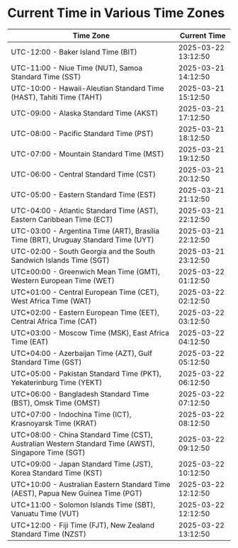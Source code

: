 # Current Time in Various Time Zones

| Time Zone | Current Time |
|-----------|--------------|
| UTC-12:00 - Baker Island Time (BIT) | 2025-03-22 13:12:50 |
| UTC-11:00 - Niue Time (NUT), Samoa Standard Time (SST) | 2025-03-21 14:12:50 |
| UTC-10:00 - Hawaii-Aleutian Standard Time (HAST), Tahiti Time (TAHT) | 2025-03-21 15:12:50 |
| UTC-09:00 - Alaska Standard Time (AKST) | 2025-03-21 17:12:50 |
| UTC-08:00 - Pacific Standard Time (PST) | 2025-03-21 18:12:50 |
| UTC-07:00 - Mountain Standard Time (MST) | 2025-03-21 19:12:50 |
| UTC-06:00 - Central Standard Time (CST) | 2025-03-21 20:12:50 |
| UTC-05:00 - Eastern Standard Time (EST) | 2025-03-21 21:12:50 |
| UTC-04:00 - Atlantic Standard Time (AST), Eastern Caribbean Time (ECT) | 2025-03-21 22:12:50 |
| UTC-03:00 - Argentina Time (ART), Brasília Time (BRT), Uruguay Standard Time (UYT) | 2025-03-21 22:12:50 |
| UTC-02:00 - South Georgia and the South Sandwich Islands Time (SGT) | 2025-03-21 23:12:50 |
| UTC±00:00 - Greenwich Mean Time (GMT), Western European Time (WET) | 2025-03-22 01:12:50 |
| UTC+01:00 - Central European Time (CET), West Africa Time (WAT) | 2025-03-22 02:12:50 |
| UTC+02:00 - Eastern European Time (EET), Central Africa Time (CAT) | 2025-03-22 03:12:50 |
| UTC+03:00 - Moscow Time (MSK), East Africa Time (EAT) | 2025-03-22 04:12:50 |
| UTC+04:00 - Azerbaijan Time (AZT), Gulf Standard Time (GST) | 2025-03-22 05:12:50 |
| UTC+05:00 - Pakistan Standard Time (PKT), Yekaterinburg Time (YEKT) | 2025-03-22 06:12:50 |
| UTC+06:00 - Bangladesh Standard Time (BST), Omsk Time (OMST) | 2025-03-22 07:12:50 |
| UTC+07:00 - Indochina Time (ICT), Krasnoyarsk Time (KRAT) | 2025-03-22 08:12:50 |
| UTC+08:00 - China Standard Time (CST), Australian Western Standard Time (AWST), Singapore Time (SGT) | 2025-03-22 09:12:50 |
| UTC+09:00 - Japan Standard Time (JST), Korea Standard Time (KST) | 2025-03-22 10:12:50 |
| UTC+10:00 - Australian Eastern Standard Time (AEST), Papua New Guinea Time (PGT) | 2025-03-22 12:12:50 |
| UTC+11:00 - Solomon Islands Time (SBT), Vanuatu Time (VUT) | 2025-03-22 12:12:50 |
| UTC+12:00 - Fiji Time (FJT), New Zealand Standard Time (NZST) | 2025-03-22 13:12:50 |
